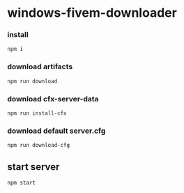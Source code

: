 # windows-fivem-downloader

### install
```
npm i
```

### download artifacts
```
npm run download
```

### download cfx-server-data
```
npm run install-cfx
```

### download default server.cfg
```
npm run download-cfg
```

## start server
```
npm start
```